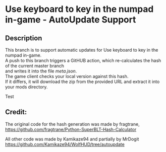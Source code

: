 # Use keyboard to key in the numpad in-game - AutoUpdate Support

## Description

This branch is to support automatic updates for Use keyboard to key in the numpad in-game.  
A push to this branch triggers a GitHUB action, which re-calculates the hash of the current master branch  
and writes it into the file _meta.json_.  
The game client checks your local version against this hash.  
If it differs, it will download the zip from the provided URL and extract it into your mods directory.  

Test

## Credit:
The original code for the hash generation was made by fragtrane,  
https://github.com/fragtrane/Python-SuperBLT-Hash-Calculator

All other code was made by Kamikaze94 and partially by MrDogit
https://github.com/Kamikaze94/WolfHUD/tree/autoupdate

